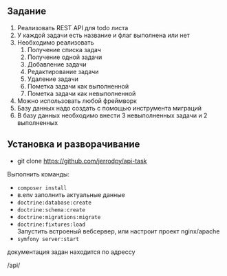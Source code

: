 ## Задание
1. Реализовать REST API для todo листа
2. У каждой задачи есть название и флаг выполнена или нет
3. Необходимо реализовать
   1. Получение списка задач
   2. Получение одной задачи
   3. Добавление задачи
   4. Редактирование задачи
   5. Удаление задачи
   6. Пометка задачи как выполненной
   7. Пометка задачи как невыполненной
4. Можно использовать любой фреймворк
5. Базу данных надо создать с помощью инструмента миграций
6. В базу данных необходимо внести 3 невыполненных задачи и 2 выполненных

## Установка и разворачивание

- git clone https://github.com/jerrodpy/api-task

Выполнить команды:

- `composer install`
- в.env заполнить актуальные данные
- `doctrine:database:create`
- `doctrine:schema:create`
- `doctrine:migrations:migrate`
- `doctrine:fixtures:load`  
Запустить встроеный вебсервер, или настроит проект nginx/apache  
- `symfony server:start`

документация задан находится по адрессу

/api/
